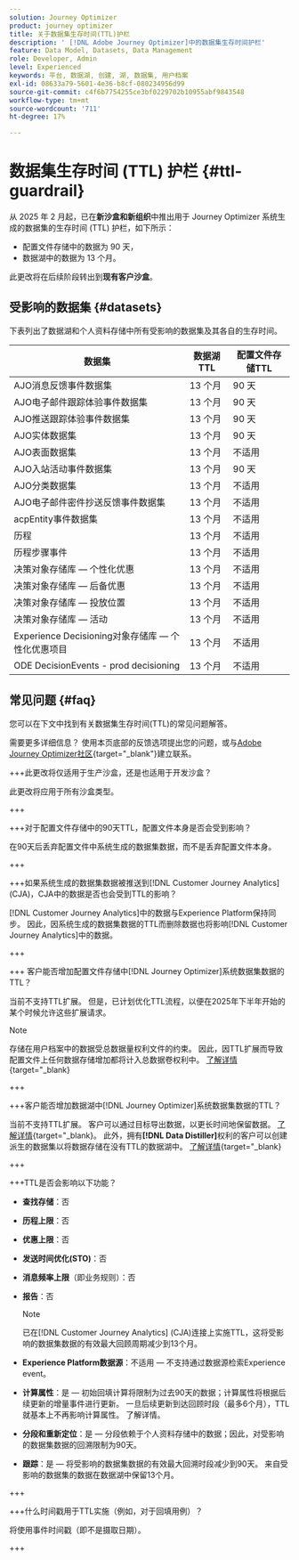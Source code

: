 ```yaml
---
solution: Journey Optimizer
product: journey optimizer
title: 关于数据集生存时间(TTL)护栏
description: ' [!DNL Adobe Journey Optimizer]中的数据集生存时间护栏'
feature: Data Model, Datasets, Data Management
role: Developer, Admin
level: Experienced
keywords: 平台, 数据湖, 创建, 湖, 数据集, 用户档案
exl-id: 08633a79-5601-4e36-b8cf-080234956d99
source-git-commit: c4f6b7754255ce3bf0229702b10955abf9843548
workflow-type: tm+mt
source-wordcount: '711'
ht-degree: 17%

---
```


# 数据集生存时间 (TTL) 护栏 {#ttl-guardrail}

从 2025 年 2 月起，已在&#x200B;**新沙盒和新组织**&#x200B;中推出用于 Journey Optimizer 系统生成的数据集的生存时间 (TTL) 护栏，如下所示：

* 配置文件存储中的数据为 90 天，
* 数据湖中的数据为 13 个月。

此更改将在后续阶段转出到&#x200B;**现有客户沙盒**。

## 受影响的数据集 {#datasets}

下表列出了数据湖和个人资料存储中所有受影响的数据集及其各自的生存时间。

| 数据集 | 数据湖TTL | 配置文件存储TTL |
|------|-----|-----|
| AJO消息反馈事件数据集 | 13 个月 | 90 天 |
| AJO电子邮件跟踪体验事件数据集 | 13 个月 | 90 天 |
| AJO推送跟踪体验事件数据集 | 13 个月 | 90 天 |
| AJO实体数据集 | 13 个月 | 90 天 |
| AJO表面数据集 | 13 个月 | 不适用 |
| AJO入站活动事件数据集 | 13 个月 | 90 天 |
| AJO分类数据集 | 13 个月 | 不适用 |
| AJO电子邮件密件抄送反馈事件数据集 | 13 个月 | 不适用 |
| acpEntity事件数据集 | 13 个月 | 不适用 |
| 历程 | 13 个月 | 不适用 |
| 历程步骤事件 | 13 个月 | 不适用 |
| 决策对象存储库 — 个性化优惠 | 13 个月 | 不适用 |
| 决策对象存储库 — 后备优惠 | 13 个月 | 不适用 |
| 决策对象存储库 — 投放位置 | 13 个月 | 不适用 |
| 决策对象存储库 — 活动 | 13 个月 | 不适用 |
| Experience Decisioning对象存储库 — 个性化优惠项目 | 13 个月 | 不适用 |
| ODE DecisionEvents - prod decisioning | 13 个月 | 不适用 |

## 常见问题 {#faq}

您可以在下文中找到有关数据集生存时间(TTL)的常见问题解答。

需要更多详细信息？ 使用本页底部的反馈选项提出您的问题，或与[Adobe Journey Optimizer社区](https://experienceleaguecommunities.adobe.com/t5/adobe-journey-optimizer/ct-p/journey-optimizer?profile.language=en){target="_blank"}建立联系。

+++此更改将仅适用于生产沙盒，还是也适用于开发沙盒？

此更改将应用于所有沙盒类型。

+++

+++对于配置文件存储中的90天TTL，配置文件本身是否会受到影响？

在90天后丢弃配置文件中系统生成的数据集数据，而不是丢弃配置文件本身。

+++

+++如果系统生成的数据集数据被推送到[!DNL Customer Journey Analytics] (CJA)，CJA中的数据是否也会受到TTL的影响？

[!DNL Customer Journey Analytics]中的数据与Experience Platform保持同步。 因此，因系统生成的数据集数据的TTL而删除数据也将影响[!DNL Customer Journey Analytics]中的数据。

+++

+++ 客户能否增加配置文件存储中[!DNL Journey Optimizer]系统数据集数据的TTL？ 

当前不支持TTL扩展。 但是，已计划优化TTL流程，以便在2025年下半年开始的某个时候允许这些扩展请求。

>[!NOTE]
>
>存储在用户档案中的数据受总数据量权利文件的约束。 因此，因TTL扩展而导致配置文件上任何数据存储增加都将计入总数据卷权利中。 [了解详情](https://experienceleague.adobe.com/docs/experience-platform/landing/license/total-data-volume.html){target=&quot;_blank}

+++

+++客户能否增加数据湖中[!DNL Journey Optimizer]系统数据集数据的TTL？ 

当前不支持TTL扩展。 客户可以通过目标导出数据，以更长时间地保留数据。 [了解详情](https://experienceleague.adobe.com/docs/experience-platform/destinations/ui/activate/export-datasets.html){target=&quot;_blank}。 此外，拥有&#x200B;**[!DNL Data Distiller]**&#x200B;权利的客户可以创建派生的数据集以将数据存储在没有TTL的数据湖中。 [了解详情](https://experienceleague.adobe.com/en/docs/experience-platform/query/data-distiller/derived-datasets/overview){target=&quot;_blank}

+++

+++TTL是否会影响以下功能？ 

* **查找存储**：否
* **历程上限**：否
* **优惠上限**：否
* **发送时间优化(STO)**：否
* **消息频率上限**（即业务规则）：否
* **报告**：否

  >[!NOTE]
  >
  >已在[!DNL Customer Journey Analytics] (CJA)连接上实施TTL，这将受影响的数据集数据的有效最大回顾周期减少到13个月。

* **Experience Platform数据源**：不适用 — 不支持通过数据源检索Experience event。
* **计算属性**：是 — 初始回填计算将限制为过去90天的数据；计算属性将根据后续更新的增量事件进行更新。 一旦后续更新到达回顾时段（最多6个月），TTL就基本上不再影响计算属性。 了解详情。
* **分段和重新定位**：是 — 分段依赖于个人资料存储中的数据；因此，对受影响的数据集数据的回溯限制为90天。
* **跟踪**：是 — 将受影响的数据集数据的有效最大回溯时段减少到90天。 来自受影响的数据集的数据在数据湖中保留13个月。

+++

+++什么时间戳用于TTL实施（例如，对于回填用例）？ 

将使用事件时间戳（即不是摄取日期）。

+++
